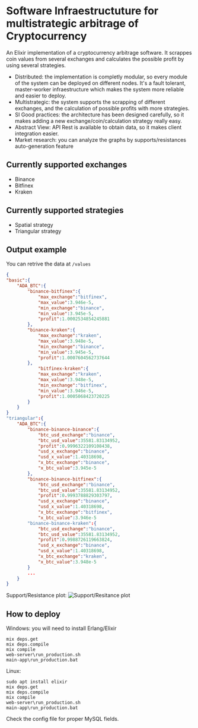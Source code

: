 # Software Infraestructuture for multistrategic arbitrage of Cryptocurrency

An Elixir implementation of a cryptocurrency arbitrage software. It scrappes coin values from several exchanges and calculates the possible profit by using several strategies. 

- Distributed: the implementation is completly modular, so every module of the system can be deployed on different nodes. It's a fault tolerant, master-worker infraestructure which makes the system more reliable and easier to deploy.
- Multistrategic: the system supports the scrapping of different exchanges, and the calculation of possible profits with more strategies.
- SI Good practices: the architecture has been designed carefully, so it makes adding a new exchange/coin/calculation strategy really easy.
- Abstract View: API Rest is available to obtain data, so it makes client integration easier.
- Market research: you can analyze the graphs by supports/resistances auto-generation feature

## Currently supported exchanges
- Binance
- Bitfinex
- Kraken

## Currently supported strategies
- Spatial strategy
- Triangular strategy

## Output example
You can retrive the data at `/values`
```json
{
"basic":{
	"ADA_BTC":{
		"binance-bitfinex":{
			"max_exchange":"bitfinex",
			"max_value":3.946e-5,
			"min_exchange":"binance",
			"min_value":3.945e-5,
			"profit":1.0002534854245881
		},
		"binance-kraken":{
			"max_exchange":"kraken",
			"max_value":3.948e-5,
			"min_exchange":"binance",
			"min_value":3.945e-5,
			"profit":1.0007604562737644
		},
			"bitfinex-kraken":{
			"max_exchange":"kraken",
			"max_value":3.948e-5,
			"min_exchange":"bitfinex",
			"min_value":3.946e-5,
			"profit":1.0005068423720225
		}
	}
}
"triangular":{
	"ADA_BTC":{
		"binance-binance-binance":{
			"btc_usd_exchange":"binance",
			"btc_usd_value":35581.83134952,
			"profit":0.9996322109108438,
			"usd_x_exchange":"binance",
			"usd_x_value":1.40318698,
			"x_btc_exchange":"binance",
			"x_btc_value":3.945e-5
		},
		"binance-binance-bitfinex":{
			"btc_usd_exchange":"binance",
			"btc_usd_value":35581.83134952,
			"profit":0.9993788829303797,
			"usd_x_exchange":"binance",
			"usd_x_value":1.40318698,
			"x_btc_exchange":"bitfinex",
			"x_btc_value":3.946e-5
		"binance-binance-kraken":{
			"btc_usd_exchange":"binance",
			"btc_usd_value":35581.83134952,
			"profit":0.9988726119663824,
			"usd_x_exchange":"binance",
			"usd_x_value":1.40318698,
			"x_btc_exchange":"kraken",
			"x_btc_value":3.948e-5
		}
		...
	}
}
```

Support/Resistance plot:
![Support/Resitance plot](https://imgur.com/xuF3Rgr)

## How to deploy

Windows: you will need to install Erlang/Elixir
```` 
mix deps.get
mix deps.compile
mix compile
web-server\run_production.sh
main-app\run_production.bat
````

Linux:
```` 
sudo apt install elixir
mix deps.get
mix deps.compile
mix compile
web-server\run_production.sh
main-app\run_production.bat
````

Check the config file for proper MySQL fields.

